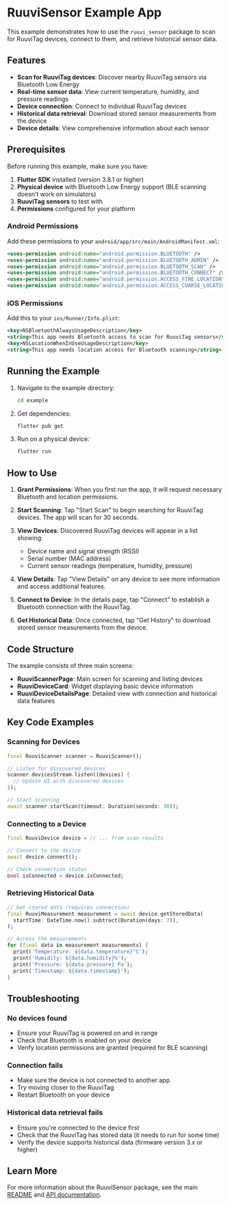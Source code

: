 # RuuviSensor Example App

This example demonstrates how to use the `ruuvi_sensor` package to scan for RuuviTag devices, connect to them, and retrieve historical sensor data.

## Features

- **Scan for RuuviTag devices**: Discover nearby RuuviTag sensors via Bluetooth Low Energy
- **Real-time sensor data**: View current temperature, humidity, and pressure readings
- **Device connection**: Connect to individual RuuviTag devices
- **Historical data retrieval**: Download stored sensor measurements from the device
- **Device details**: View comprehensive information about each sensor

## Prerequisites

Before running this example, make sure you have:

1. **Flutter SDK** installed (version 3.8.1 or higher)
2. **Physical device** with Bluetooth Low Energy support (BLE scanning doesn't work on simulators)
3. **RuuviTag sensors** to test with
4. **Permissions** configured for your platform

### Android Permissions

Add these permissions to your `android/app/src/main/AndroidManifest.xml`:

```xml
<uses-permission android:name="android.permission.BLUETOOTH" />
<uses-permission android:name="android.permission.BLUETOOTH_ADMIN" />
<uses-permission android:name="android.permission.BLUETOOTH_SCAN" />
<uses-permission android:name="android.permission.BLUETOOTH_CONNECT" />
<uses-permission android:name="android.permission.ACCESS_FINE_LOCATION" />
<uses-permission android:name="android.permission.ACCESS_COARSE_LOCATION" />
```

### iOS Permissions

Add this to your `ios/Runner/Info.plist`:

```xml
<key>NSBluetoothAlwaysUsageDescription</key>
<string>This app needs Bluetooth access to scan for RuuviTag sensors</string>
<key>NSLocationWhenInUseUsageDescription</key>
<string>This app needs location access for Bluetooth scanning</string>
```

## Running the Example

1. Navigate to the example directory:
   ```bash
   cd example
   ```

2. Get dependencies:
   ```bash
   flutter pub get
   ```

3. Run on a physical device:
   ```bash
   flutter run
   ```

## How to Use

1. **Grant Permissions**: When you first run the app, it will request necessary Bluetooth and location permissions.

2. **Start Scanning**: Tap "Start Scan" to begin searching for RuuviTag devices. The app will scan for 30 seconds.

3. **View Devices**: Discovered RuuviTag devices will appear in a list showing:
   - Device name and signal strength (RSSI)
   - Serial number (MAC address)
   - Current sensor readings (temperature, humidity, pressure)

4. **View Details**: Tap "View Details" on any device to see more information and access additional features.

5. **Connect to Device**: In the details page, tap "Connect" to establish a Bluetooth connection with the RuuviTag.

6. **Get Historical Data**: Once connected, tap "Get History" to download stored sensor measurements from the device.

## Code Structure

The example consists of three main screens:

- **RuuviScannerPage**: Main screen for scanning and listing devices
- **RuuviDeviceCard**: Widget displaying basic device information
- **RuuviDeviceDetailsPage**: Detailed view with connection and historical data features

## Key Code Examples

### Scanning for Devices

```dart
final RuuviScanner scanner = RuuviScanner();

// Listen for discovered devices
scanner.devicesStream.listen((devices) {
  // Update UI with discovered devices
});

// Start scanning
await scanner.startScan(timeout: Duration(seconds: 30));
```

### Connecting to a Device

```dart
final RuuviDevice device = // ... from scan results

// Connect to the device
await device.connect();

// Check connection status
bool isConnected = device.isConnected;
```

### Retrieving Historical Data

```dart
// Get stored data (requires connection)
final RuuviMeasurement measurement = await device.getStoredData(
  startTime: DateTime.now().subtract(Duration(days: 7)),
);

// Access the measurements
for (final data in measurement.measurements) {
  print('Temperature: ${data.temperature}°C');
  print('Humidity: ${data.humidity}%');
  print('Pressure: ${data.pressure} Pa');
  print('Timestamp: ${data.timestamp}');
}
```

## Troubleshooting

### No devices found
- Ensure your RuuviTag is powered on and in range
- Check that Bluetooth is enabled on your device
- Verify location permissions are granted (required for BLE scanning)

### Connection fails
- Make sure the device is not connected to another app
- Try moving closer to the RuuviTag
- Restart Bluetooth on your device

### Historical data retrieval fails
- Ensure you're connected to the device first
- Check that the RuuviTag has stored data (it needs to run for some time)
- Verify the device supports historical data (firmware version 3.x or higher)

## Learn More

For more information about the RuuviSensor package, see the main [README](../README.md) and [API documentation](../doc/api/).

